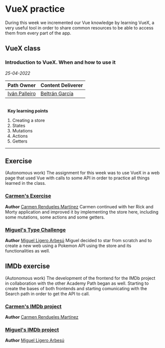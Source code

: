 # VueX practice
During this week we incremented our Vue knowledge by learning VueX, a very useful tool in order to share common resources to be able to access them from every part of the app.

## VueX class
### Introduction to VueX. When and how to use it

*25-04-2022*

<!-- (Do not change the line below!!!) -->
| **Path Owner** | **Content Deliverer** | 
| --- | --- | 
| [Iván Palleiro](https://github.com/ivantxu) | [Beltrán García](https://github.com/tiborux) | \ 

\
&nbsp; <!-- (Do not change this and above line PLEASE!!!) -->
**Key learning points** <!-- (Do not change this line!!!) -->
1. Creating a store
2. States
3. Mutations
4. Actions
5. Getters

****

## Exercise
(Autonomous work) <!-- Comment wheter if it is autonomous or group work -->
The assignment for this week was to use VueX in a web page that used Vue with calls to some API in order to practice all things learned in the class.
### [Carmen's Exercise](https://github.com/carmen279/rickandmorty)
**Author** [Carmen Rendueles Martínez](https://github.com/carmen279)
Carmen continued with her Rick and Morty application and improved it by implementing the store here, including some mutations, some actions and some getters.


### [Miguel's Type Challenge](https://github.com/miguelliar/vuex-practice)
**Author** [Miguel Ligero Arbesú](https://github.com/miguelliar)
Miguel decided to star from scratch and to create a new web using a Pokemon API using the store and its functionalities as well. 


## IMDb exercise
(Autonomous work) <!-- Comment wheter if it is autonomous or group work -->
The development of the frontend for the IMDb project in collaboration with the other Academy Path began as well. Starting to create the bases of both frontends and starting comunicating with the Search path in order to get the API to call.
### [Carmen's IMDb project](https://github.com/carmen279/IMDb_academy_app)
**Author** [Carmen Rendueles Martínez](https://github.com/carmen279)


### [Miguel's IMDb project](https://github.com/miguelliar/imdb_academy)
**Author** [Miguel Ligero Arbesú](https://github.com/miguelliar)
